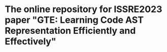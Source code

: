# The online repository for ISSRE2023 paper "GTE: Learning Code AST Representation Efficiently and Effectively"